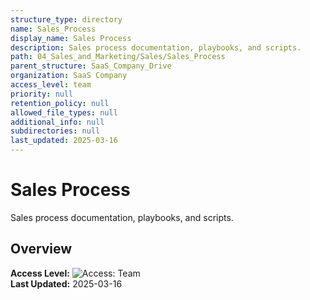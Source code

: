 ```yaml
---
structure_type: directory
name: Sales_Process
display_name: Sales Process
description: Sales process documentation, playbooks, and scripts.
path: 04_Sales_and_Marketing/Sales/Sales_Process
parent_structure: SaaS_Company_Drive
organization: SaaS Company
access_level: team
priority: null
retention_policy: null
allowed_file_types: null
additional_info: null
subdirectories: null
last_updated: 2025-03-16
---
```


# Sales Process

Sales process documentation, playbooks, and scripts.

## Overview

**Access Level:** ![Access: Team](https://img.shields.io/badge/Access-Team-blue)  
**Last Updated:** 2025-03-16  
